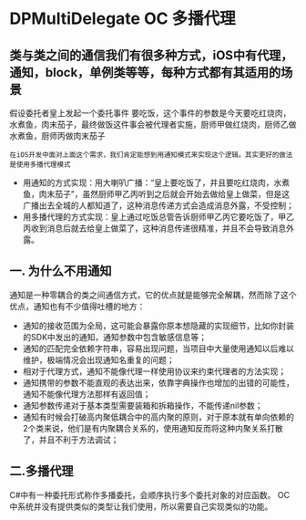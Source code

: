 # DPMultiDelegate OC 多播代理
## 类与类之间的通信我们有很多种方式，iOS中有代理，通知，block，单例类等等，每种方式都有其适用的场景
假设委托者皇上发起一个委托事件 要吃饭，这个事件的参数是今天要吃红烧肉，水煮鱼，肉末茄子，最终做饭这件事会被代理者实施，厨师甲做红烧肉，厨师乙做水煮鱼，厨师丙做肉末茄子

```
在iOS开发中面对上面这个需求，我们肯定能想到用通知模式来实现这个逻辑。其实更好的做法是使用多播代理模式
```

* 用通知的方式实现：用大喇叭广播：“皇上要吃饭了，并且要吃红烧肉，水煮鱼，肉末茄子”，虽然厨师甲乙丙听到之后就会开始去做给皇上做菜，但是这广播出去全城的人都知道了，这种消息传递方式会造成消息外露，不受控制；
* 用多播代理的方式实现：皇上通过吃饭总管告诉厨师甲乙丙它要吃饭了，甲乙丙收到消息后就去给皇上做菜了，这种消息传递很精准，并且不会导致消息外露。

## 一. 为什么不用通知
通知是一种零耦合的类之间通信方式，它的优点就是能够完全解耦，然而除了这个优点，通知也有不少值得吐槽的地方：

* 通知的接收范围为全局，这可能会暴露你原本想隐藏的实现细节，比如你封装的SDK中发出的通知，通知参数中包含敏感信息等；
* 通知的匹配完全依赖字符串，容易出现问题，当项目中大量使用通知以后难以维护，极端情况会出现通知名重复的问题；
* 相对于代理方式，通知不能像代理一样使用协议来约束代理者的方法实现；
* 通知携带的参数不能直观的表达出来，依靠字典操作也增加的出错的可能性，通知不能像代理方法那样有返回值；
* 通知参数传递对于基本类型需要装箱和拆箱操作，不能传递nil参数；
* 通知有时候会打破高内聚低耦合中的高内聚的原则，对于原本就有单向依赖的2个类来说，他们是有内聚耦合关系的，使用通知反而将这种内聚关系打散了，并且不利于方法调试；

## 二.多播代理
C#中有一种委托形式称作多播委托，会顺序执行多个委托对象的对应函数。 OC中系统并没有提供类似的类型让我们使用，所以需要自己实现类似的功能。




